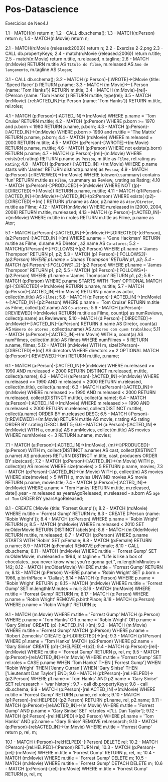 # Pos-Datascience
Exercicios de Neo4J

1.1 - MATCH(n) return n;
1.2 - CALL db.schema();
1.3 - MATCH(n:Person) return n;
1.4 - MATCH(n:Movie) return n;

2.1 - MATCH(n:Movie {released:2003}) return n;
2.2 - Exercise 2-2.png
2.3 - CALL db.propertyKeys;
2.4 - match(n:Movie {released:2006}) return n.title;
2.5 - match(n:Movie) return n.title, n.released, n.tagline;
2.6 - MATCH (m:Movie) RETURN m.title AS `Título do filme`, m.released AS `Ano de lançamento`, m.tagline AS `Slogan`;

3.1 - CALL db.schema();
3.2 - MATCH (p:Person)-[:WROTE]->(:Movie {title: 'Speed Racer'}) RETURN p.name;
3.3 - MATCH (m:Movie)<--(:Person {name: 'Tom Hanks'}) RETURN m.title;
3.4 - MATCH (m:Movie)-[rel]-(:Person {name: 'Tom Hanks'}) RETURN m.title, type(rel);
3.5 - MATCH (m:Movie)-[rel:ACTED_IN]-(p:Person {name: 'Tom Hanks'}) RETURN m.title, rel.roles;

4.1 - MATCH (p:Person)-[:ACTED_IN]->(m:Movie)
      WHERE p.name = 'Tom Cruise'
      RETURN m.title;
4.2 - MATCH (p:Person)
      WHERE p.born >= 1970
        and p.born < 1980
      RETURN p.name, p.born;
4.3 - MATCH (p:Person)-[:ACTED_IN]->(m:Movie)
      WHERE p.born > 1960
        and m.title = 'The Matrix'
      RETURN p.name, p.born;
4.4 - MATCH (m:Movie)
      WHERE m.released = 2000
      RETURN m.title;
4.5 - MATCH (p:Person)-[:WROTE]->(m:Movie) RETURN p.name, m.title;
4.6 - MATCH (p:Person)
      WHERE not exists(p.born)
      RETURN p.name;
4.7 - MATCH (p:Person)-[rel]-(m:Movie)
      WHERE exists(rel.rating)
      RETURN p.name as `Pessoa`, m.title as `Filme`, rel.rating as `Rating`;
4.8 - MATCH (p:Person)-[:ACTED_IN]->(m:Movie)
      WHERE p.name starts with 'James'
      RETURN distinct(p.name) as `Pessoa`;
4.9 - MATCH (p:Person)-[r:REVIEWED]->(m:Movie)
      WHERE tolower(r.summary) contains 'fun'
      RETURN m.title as `Filme`, r.summary as Review, r.rating as Rating;
4.10 - MATCH (p:Person)-[:PRODUCED]->(m:Movie)
       WHERE NOT ((p)-[:DIRECTED]->(:Movie))
       RETURN p.name, m.title;
4.11 - MATCH (p1:Person)-[:ACTED_IN]->(m:Movie)<-[:ACTED_IN]-(p2:Person)
       WHERE exists( (p2)-[:DIRECTED]->(m) )
       RETURN p1.name as Ator, p2.name as `Ator/Diretor`, m.title as Filme;
4.12 - MATCH(m:Movie)
       WHERE m.released in [2000, 2004, 2008]
       RETURN m.title, m.released;
4.13 - MATCH (p:Person)-[r:ACTED_IN]->(m:Movie)
       WHERE m.title in r.roles
       RETURN  m.title as Filme, p.name as Ator;

5.1 - MATCH (a:Person)-[:ACTED_IN]->(m:Movie)<-[:DIRECTED]-(d:Person),
            (a2:Person)-[:ACTED_IN]->(m)
      WHERE a.name = 'Gene Hackman'
      RETURN m.title as Filme, d.name AS Diretor , a2.name AS `Co-atores`;
5.2 - MATCH(p1:Person)<-[:FOLLOWS]->(p2:Person)
      WHERE p1.name = 'James Thompson'
      RETURN p1, p2;
5.3 - MATCH (p1:Person)-[:FOLLOWS*3]-(p2:Person)
      WHERE p1.name = 'James Thompson'
      RETURN p1, p2;
5.4 - MATCH (p1:Person)-[:FOLLOWS*1..2]-(p2:Person)
      WHERE p1.name = 'James Thompson'
      RETURN p1, p2;
5.5 - MATCH (p1:Person)-[:FOLLOWS*]-(p2:Person)
      WHERE p1.name = 'James Thompson'
      RETURN p1, p2;
5.6 - MATCH (p:Person)
      WHERE p.name STARTS WITH 'Tom'
      OPTIONAL MATCH (p)-[:DIRECTED]->(m:Movie)
      RETURN p.name, m.title;
5.7 - MATCH (p:Person)-[:ACTED_IN]->(m:Movie)
      RETURN p.name as actor, collect(m.title) AS `Filmes`;
5.8 - MATCH (p:Person)-[:ACTED_IN]->(m:Movie)<-[:ACTED_IN]-(p2:Person)
      WHERE p.name = 'Tom Cruise'
      RETURN m.title as Filme, collect(p2.name) AS `Co-atores`;
5.9 - MATCH (p:Person)-[:REVIEWED]->(m:Movie)
      RETURN m.title as Filme, count(p) as numReviews, collect(p.name) as Reviewers;
5.10 - MATCH (d:Person)-[:DIRECTED]->(m:Movie)<-[:ACTED_IN]-(a:Person)
       RETURN d.name AS Diretor, count(a) AS `Número de atores` , collect(a.name) AS `Actores com quem trabalhou`;
5.11 - MATCH (a:Person)-[:ACTED_IN]->(m:Movie)
       WITH  a, count(a) AS numFilmes, collect(m.title) AS filmes
       WHERE numFilmes = 5
       RETURN a.name, filmes;
5.12 - MATCH (m:Movie)
       WITH m, size((:Person)-[:DIRECTED]->(m)) AS directors
       WHERE directors >= 2
       OPTIONAL MATCH (p:Person)-[:REVIEWED]->(m)
       RETURN  m.title, p.name;

6.1 - MATCH (a:Person)-[:ACTED_IN]->(m:Movie)
      WHERE m.released >= 1990 AND m.released < 2000
      RETURN DISTINCT m.released, m.title, collect(a.name);
6.2 - MATCH (a:Person)-[:ACTED_IN]->(m:Movie)
      WHERE m.released >= 1990 AND m.released < 2000
      RETURN  m.released, collect(m.title), collect(a.name);
6.3 - MATCH (a:Person)-[:ACTED_IN]->(m:Movie)
      WHERE m.released >= 1990 AND m.released < 2000
      RETURN  m.released, collect(DISTINCT m.title), collect(a.name);
6.4 - MATCH (a:Person)-[:ACTED_IN]->(m:Movie)
      WHERE m.released >= 1990 AND m.released < 2000
      RETURN  m.released, collect(DISTINCT m.title), collect(a.name)
      ORDER BY m.released DESC;
6.5 - MATCH (:Person)-[r:REVIEWED]->(m:Movie)
      RETURN  m.title AS movie, r.rating AS rating
      ORDER BY r.rating DESC LIMIT 5;
6.6 - MATCH (a:Person)-[:ACTED_IN]->(m:Movie)
      WITH  a,  count(a) AS numMovies, collect(m.title) AS movies
      WHERE numMovies <= 3
      RETURN a.name, movies;

7.1 - MATCH (a:Person)-[:ACTED_IN]->(m:Movie), (m)<-[:PRODUCED]-(p:Person)
      WITH  m, collect(DISTINCT a.name) AS cast, collect(DISTINCT p.name) AS producers
      RETURN DISTINCT m.title, cast, producers
      ORDER BY size(cast);
7.2 - MATCH (p:Person)-[:ACTED_IN]->(m:Movie)
      WITH p, collect(m) AS movies
      WHERE size(movies)  > 5
      RETURN p.name, movies;
7.3 - MATCH (p:Person)-[:ACTED_IN]->(m:Movie)
      WITH p, collect(m) AS movies
      WHERE size(movies)  > 5
      WITH p, movies UNWIND movies AS movie
      RETURN p.name, movie.title;
7.4 - MATCH (a:Person)-[:ACTED_IN]->(m:Movie)
      WHERE a.name = 'Tom Hanks'
      RETURN  m.title, m.released, date().year  - m.released as yearsAgoReleased, m.released  - a.born AS `age of Tom`
      ORDER BY yearsAgoReleased;

8.1 - CREATE (:Movie {title: 'Forrest Gump'});
8.2 - MATCH (m:Movie)
      WHERE m.title = 'Forrest Gump'
      RETURN m;
8.3 - CREATE (:Person {name: 'Robin Wright'});
8.4 - MATCH (p:Person)
      WHERE p.name = 'Robin Wright'
      RETURN p;
8.5 - MATCH (m:Movie)
      WHERE m.released < 2010
      SET m:OlderMovie
      RETURN DISTINCT labels(m);
8.6 - MATCH (m:OlderMovie) RETURN m.title, m.released;
8.7 - MATCH (p:Person)
      WHERE p.name STARTS WITH 'Robin'
      SET p:Female;
8.8 - MATCH (p:Female) RETURN p.name;
8.9 - MATCH (p:Female) REMOVE p:Female;
8.10 - CALL db.schema;
8.11 - MATCH (m:Movie)
       WHERE m.title = 'Forrest Gump'
       SET m:OlderMovie,
           m.released = 1994,
           m.tagline = "Life is like a box of chocolates...you never know what you're gonna get.",
           m.lengthInMinutes = 142;
8.12 - MATCH (m:OlderMovie)
       WHERE m.title = 'Forrest Gump'
       RETURN m;
8.13 - MATCH (p:Person)
       WHERE p.name = 'Robin Wright'
       SET p.born = 1966, p.birthPlace = 'Dallas';
8.14 - MATCH (p:Person)
       WHERE p.name = 'Robin Wright'
       RETURN p;
8.15 - MATCH (m:Movie)
       WHERE m.title = 'Forrest Gump'
       SET m.lengthInMinutes = null;
8.16 - MATCH (m:Movie)
       WHERE m.title = 'Forrest Gump'
       RETURN m;
8.17 - MATCH (p:Person)
       WHERE p.name = 'Robin Wright'
       REMOVE p.birthPlace;
8.18 - MATCH (p:Person)
       WHERE p.name = 'Robin Wright'
       RETURN p;


9.1 - MATCH (m:Movie)
      WHERE m.title = 'Forrest Gump'
      MATCH (p:Person)
      WHERE p.name = 'Tom Hanks' OR p.name = 'Robin Wright' OR p.name = 'Gary Sinise'
      CREATE (p)-[:ACTED_IN]->(m);
9.2 - MATCH (m:Movie)
      WHERE m.title = 'Forrest Gump'
      MATCH (p:Person)
      WHERE p.name = 'Robert Zemeckis'
      CREATE (p)-[:DIRECTED]->(m);
9.3 - MATCH (p1:Person)
      WHERE p1.name = 'Tom Hanks'
      MATCH (p2:Person)
      WHERE p2.name = 'Gary Sinise'
      CREATE (p1)-[:HELPED]->(p2);
9.4 - MATCH (p:Person)-[rel]-(m:Movie)
      WHERE m.title = 'Forrest Gump'
      RETURN p, rel, m;
9.5 - MATCH (p:Person)-[rel:ACTED_IN]->(m:Movie)
      WHERE m.title = 'Forrest Gump'
      SET rel.roles =
      CASE p.name
        WHEN 'Tom Hanks' THEN ['Forrest Gump']
        WHEN 'Robin Wright' THEN ['Jenny Curran']
        WHEN 'Gary Sinise' THEN ['Lieutenant Dan Taylor']
      END;
9.6 - MATCH (p1:Person)-[rel:HELPED]->(p2:Person)
      WHERE p1.name = 'Tom Hanks' AND p2.name = 'Gary Sinise'
      SET rel.research = 'war history';
9.7 - call db.propertyKeys;
9.8 - call db.schema;
9.9 - MATCH (p:Person)-[rel:ACTED_IN]->(m:Movie)
      WHERE m.title = 'Forrest Gump'
      RETURN p.name, rel.roles;
9.10 - MATCH (p1:Person)-[rel:HELPED]-(p2:Person) RETURN p1.name, rel, p2.name;
9.11 - MATCH (p:Person)-[rel:ACTED_IN]->(m:Movie)
       WHERE m.title = 'Forrest Gump' AND p.name = 'Gary Sinise'
       SET rel.roles =['Lt. Dan Taylor'];
9.12 - MATCH (p1:Person)-[rel:HELPED]->(p2:Person)
       WHERE p1.name = 'Tom Hanks' AND p2.name = 'Gary Sinise'
       REMOVE rel.research;
9.13 - MATCH (p:Person)-[rel:ACTED_IN]->(m:Movie)
       WHERE m.title = 'Forrest Gump'
       return p, rel, m;

10.1 - MATCH (:Person)-[rel:HELPED]-(:Person) DELETE rel;
10.2 - MATCH (:Person)-[rel:HELPED]-(:Person) RETURN rel;
10.3 - MATCH (p:Person)-[rel]-(m:Movie)
       WHERE m.title = 'Forrest Gump'
       RETURN p, rel, m;
10.4 - MATCH (m:Movie)
       WHERE m.title = 'Forrest Gump'
       DELETE m;
10.5 - MATCH (m:Movie)
       WHERE m.title = 'Forrest Gump'
       DETACH DELETE m;
10.6 - MATCH (p:Person)-[rel]-(m:Movie)
       WHERE m.title = 'Forrest Gump'
       RETURN p, rel, m;
